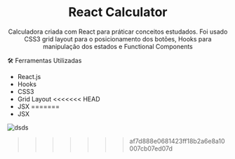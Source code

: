 <h1 align='center'>React Calculator</h1>

<p align='center'>Calculadora criada com React para práticar conceitos estudados. Foi usado CSS3 grid layout para o posicionamento dos botões, Hooks para manipulação dos estados e Functional Components</p>



:hammer_and_wrench: Ferramentas Utilizadas

- React.js
- Hooks
- CSS3
- Grid Layout 
<<<<<<< HEAD
- JSX
=======
- JSX

![dsds](https://user-images.githubusercontent.com/30630150/109071843-02146480-76d3-11eb-91fe-d8ced9918003.png)
>>>>>>> af7d888e0681423ff18b2a6e8a10007cb07ed07d
